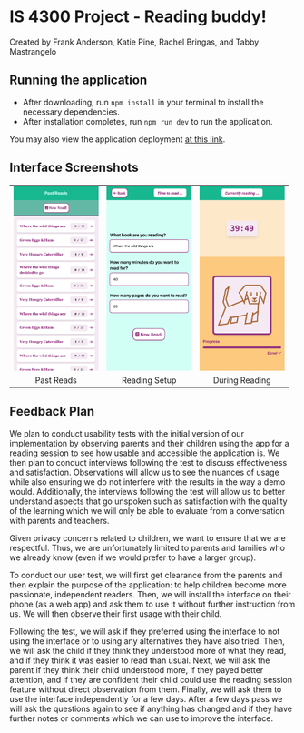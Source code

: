 # IS 4300 Project - Reading buddy!

Created by Frank Anderson, Katie Pine, Rachel Bringas, and Tabby Mastrangelo

## Running the application

- After downloading, run `npm install` in your terminal to install the necessary dependencies.
- After installation completes, run `npm run dev` to run the application.

You may also view the application deployment [at this link](https://is4300-reading-buddy.vercel.app/).

## Interface Screenshots
<table>
  <tr>
    <td>
      <img width="150" alt="past reads" src="./public/past.png">
    </td>
    <td>
      <img width="150" alt="read setup" src="./public/setup.png">
    </td>
    <td>
      <img width="150" alt="during reading" src="./public/reading.png">
    </td>
  </tr>
   <tr>
     <td align="center">Past Reads</td>
     <td align="center">Reading Setup</td>
     <td align="center">During Reading</td>
  </tr>
 </table>


## Feedback Plan

We plan to conduct usability tests with the initial version of our implementation by observing parents and their children using the app for a reading session to see how usable and accessible the application is. We then plan to conduct interviews following the test to discuss effectiveness and satisfaction. Observations will allow us to see the nuances of usage while also ensuring we do not interfere with the results in the way a demo would. Additionally, the interviews following the test will allow us to better understand aspects that go unspoken such as satisfaction with the quality of the learning which we will only be able to evaluate from a conversation with parents and teachers.

Given privacy concerns related to children, we want to ensure that we are respectful. Thus, we are unfortunately limited to parents and families who we already know (even if we would prefer to have a larger group).

To conduct our user test, we will first get clearance from the parents and then explain the purpose of the application: to help children become more passionate, independent readers. Then, we will install the interface on their phone (as a web app) and ask them to use it without further instruction from us. We will then observe their first usage with their child. 

Following the test, we will ask if they preferred using the interface to not using the interface or to using any alternatives they have also tried. Then, we will ask the child if they think they understood more of what they read, and if they think it was easier to read than usual. Next, we will ask the parent if they think their child understood more, if they payed better attention, and if they are confident their child could use the reading session feature without direct observation from them. Finally, we will ask them to use the interface independently for a few days. After a few days pass we will ask the questions again to see if anything has changed and if they have further notes or comments which we can use to improve the interface.

